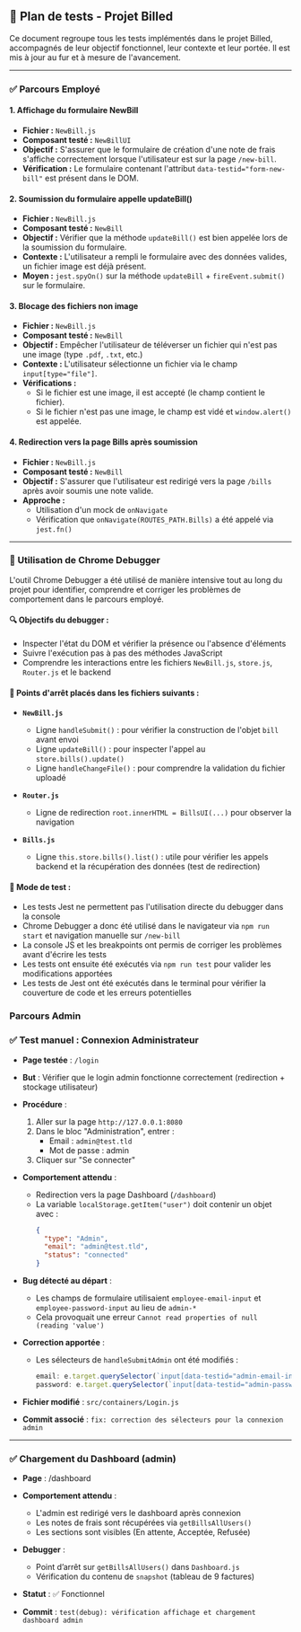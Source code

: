 ## 🧪 Plan de tests - Projet Billed

Ce document regroupe tous les tests implémentés dans le projet Billed, accompagnés de leur objectif fonctionnel, leur contexte et leur portée. Il est mis à jour au fur et à mesure de l'avancement.

---

### ✅ Parcours Employé

#### 1. Affichage du formulaire NewBill
- **Fichier :** `NewBill.js`
- **Composant testé :** `NewBillUI`
- **Objectif :** S'assurer que le formulaire de création d'une note de frais s'affiche correctement lorsque l'utilisateur est sur la page `/new-bill`.
- **Vérification :** Le formulaire contenant l'attribut `data-testid="form-new-bill"` est présent dans le DOM.

#### 2. Soumission du formulaire appelle updateBill()
- **Fichier :** `NewBill.js`
- **Composant testé :** `NewBill`
- **Objectif :** Vérifier que la méthode `updateBill()` est bien appelée lors de la soumission du formulaire.
- **Contexte :** L'utilisateur a rempli le formulaire avec des données valides, un fichier image est déjà présent.
- **Moyen :** `jest.spyOn()` sur la méthode `updateBill` + `fireEvent.submit()` sur le formulaire.

#### 3. Blocage des fichiers non image
- **Fichier :** `NewBill.js`
- **Composant testé :** `NewBill`
- **Objectif :** Empêcher l'utilisateur de téléverser un fichier qui n'est pas une image (type `.pdf`, `.txt`, etc.)
- **Contexte :** L'utilisateur sélectionne un fichier via le champ `input[type="file"]`.
- **Vérifications :**
  - Si le fichier est une image, il est accepté (le champ contient le fichier).
  - Si le fichier n'est pas une image, le champ est vidé et `window.alert()` est appelée.

#### 4. Redirection vers la page Bills après soumission
- **Fichier :** `NewBill.js`
- **Composant testé :** `NewBill`
- **Objectif :** S'assurer que l'utilisateur est redirigé vers la page `/bills` après avoir soumis une note valide.
- **Approche :**
  - Utilisation d'un mock de `onNavigate`
  - Vérification que `onNavigate(ROUTES_PATH.Bills)` a été appelé via `jest.fn()`

---

### 🧪 Utilisation de Chrome Debugger

L'outil Chrome Debugger a été utilisé de manière intensive tout au long du projet pour identifier, comprendre et corriger les problèmes de comportement dans le parcours employé.

#### 🔍 Objectifs du debugger :
- Inspecter l'état du DOM et vérifier la présence ou l'absence d'éléments 
- Suivre l'exécution pas à pas des méthodes JavaScript
- Comprendre les interactions entre les fichiers `NewBill.js`, `store.js`, `Router.js` et le backend

#### 🧷 Points d'arrêt placés dans les fichiers suivants :

- **`NewBill.js`**
  - Ligne `handleSubmit()` : pour vérifier la construction de l'objet `bill` avant envoi
  - Ligne `updateBill()` : pour inspecter l'appel au `store.bills().update()`
  - Ligne `handleChangeFile()` : pour comprendre la validation du fichier uploadé

- **`Router.js`**
  - Ligne de redirection `root.innerHTML = BillsUI(...)` pour observer la navigation

- **`Bills.js`**
  - Ligne `this.store.bills().list()` : utile pour vérifier les appels backend et la récupération des données (test de redirection)

#### 🧰 Mode de test :
- Les tests Jest ne permettent pas l'utilisation directe du debugger dans la console
- Chrome Debugger a donc été utilisé dans le navigateur via `npm run start` et navigation manuelle sur `/new-bill`
- La console JS et les breakpoints ont permis de corriger les problèmes avant d'écrire les tests
- Les tests ont ensuite été exécutés via `npm run test` pour valider les modifications apportées
- Les tests de Jest ont été exécutés dans le terminal pour vérifier la couverture de code et les erreurs potentielles



### Parcours Admin


### ✅ Test manuel : Connexion Administrateur

- **Page testée** : `/login`
- **But** : Vérifier que le login admin fonctionne correctement (redirection + stockage utilisateur)
- **Procédure** :
  1. Aller sur la page `http://127.0.0.1:8080`
  2. Dans le bloc "Administration", entrer :
     - Email : `admin@test.tld`
     - Mot de passe : admin
  3. Cliquer sur "Se connecter"

- **Comportement attendu** :
  - Redirection vers la page Dashboard (`/dashboard`)
  - La variable `localStorage.getItem("user")` doit contenir un objet avec :
    ```json
    {
      "type": "Admin",
      "email": "admin@test.tld",
      "status": "connected"
    }
    ```

- **Bug détecté au départ** :
  - Les champs de formulaire utilisaient `employee-email-input` et `employee-password-input` au lieu de `admin-*`
  - Cela provoquait une erreur `Cannot read properties of null (reading 'value')`

- **Correction apportée** :
  - Les sélecteurs de `handleSubmitAdmin` ont été modifiés :
    ```js
    email: e.target.querySelector(`input[data-testid="admin-email-input"]`).value,
    password: e.target.querySelector(`input[data-testid="admin-password-input"]`).value,
    ```

- **Fichier modifié** : `src/containers/Login.js`

- **Commit associé** : `fix: correction des sélecteurs pour la connexion admin`

---
### ✅ Chargement du Dashboard (admin)

- **Page** : /dashboard
- **Comportement attendu** :
  - L'admin est redirigé vers le dashboard après connexion
  - Les notes de frais sont récupérées via `getBillsAllUsers()`
  - Les sections sont visibles (En attente, Acceptée, Refusée)

- **Debugger** :
  - Point d’arrêt sur `getBillsAllUsers()` dans `Dashboard.js`
  - Vérification du contenu de `snapshot` (tableau de 9 factures)

- **Statut** : ✅ Fonctionnel
- **Commit** : `test(debug): vérification affichage et chargement dashboard admin`
